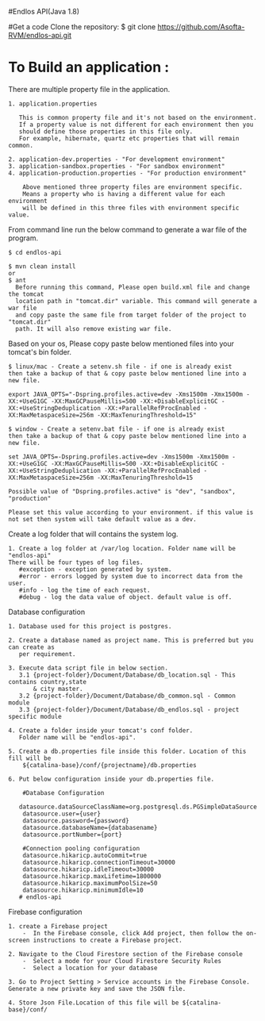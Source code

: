 #Endlos API(Java 1.8)


#Get a code
Clone the repository:
$ git clone https://github.com/Asofta-RVM/endlos-api.git

# To Build an application :

There are multiple property file in the application.

	1. application.properties
	
	   This is common property file and it's not based on the environment.
	   If a property value is not different for each environment then you
	   should define those properties in this file only. 
	   For example, hibernate, quartz etc properties that will remain common.
	   
	2. application-dev.properties - "For development environment"
	3. application-sandbox.properties - "For sandbox environment"
	4. application-production.properties - "For production environment"
	
		Above mentioned three property files are environment specific. 
		Means a property who is having a different value for each environment
		will be defined in this three files with environment specific value.



From command line run the below command to generate a war file of the program.

	$ cd endlos-api
	
	$ mvn clean install
	or 
	$ ant 
	  Before running this command, Please open build.xml file and change the tomcat 
	  location path in "tomcat.dir" variable. This command will generate a war file 
	  and copy paste the same file from target folder of the project to "tomcat.dir" 
	  path. It will also remove existing war file.


Based on your os, Please copy paste below mentioned files into your tomcat's bin folder. 

	$ linux/mac - Create a setenv.sh file - if one is already exist 
	then take a backup of that & copy paste below mentioned line into a new file.
	
	export JAVA_OPTS="-Dspring.profiles.active=dev -Xms1500m -Xmx1500m -XX:+UseG1GC -XX:MaxGCPauseMillis=500 -XX:+DisableExplicitGC -XX:+UseStringDeduplication -XX:+ParallelRefProcEnabled -XX:MaxMetaspaceSize=256m -XX:MaxTenuringThreshold=15" 
	
	$ window - Create a setenv.bat file - if one is already exist 
	then take a backup of that & copy paste below mentioned line into a new file. 
	
	set JAVA_OPTS=-Dspring.profiles.active=dev -Xms1500m -Xmx1500m -XX:+UseG1GC -XX:MaxGCPauseMillis=500 -XX:+DisableExplicitGC -XX:+UseStringDeduplication -XX:+ParallelRefProcEnabled -XX:MaxMetaspaceSize=256m -XX:MaxTenuringThreshold=15 
	
	Possible value of "Dspring.profiles.active" is "dev", "sandbox", "production"
	
	Please set this value according to your environment. if this value is not set then system will take default value as a dev.

Create a log folder that will contains the system log.
 
	1. Create a log folder at /var/log location. Folder name will be "endlos-api"
	There will be four types of log files.
	   #exception - exception generated by system. 
	   #error - errors logged by system due to incorrect data from the user.
	   #info - log the time of each request. 
	   #debug - log the data value of object. default value is off.
	   
Database configuration
 
	1. Database used for this project is postgres.
	
	2. Create a database named as project name. This is preferred but you can create as 
	   per requirement.
	  
	3. Execute data script file in below section. 
	   3.1 {project-folder}/Document/Database/db_location.sql - This contains country,state
	       & city master.
	   3.2 {project-folder}/Document/Database/db_common.sql - Common module 
	   3.3 {project-folder}/Document/Database/db_endlos.sql - project specific module
	   
    4. Create a folder inside your tomcat's conf folder.
       Folder name will be "endlos-api". 
       
    5. Create a db.properties file inside this folder. Location of this fill will be
    	${catalina-base}/conf/{projectname}/db.properties
    	
    6. Put below configuration inside your db.properties file.
    
    	#Database Configuration
    	
       datasource.dataSourceClassName=org.postgresql.ds.PGSimpleDataSource
		datasource.user={user}
		datasource.password={password}
		datasource.databaseName={databasename}
		datasource.portNumber={port}

		#Connection pooling configuration
		datasource.hikaricp.autoCommit=true
		datasource.hikaricp.connectionTimeout=30000
		datasource.hikaricp.idleTimeout=30000
		datasource.hikaricp.maxLifetime=1800000
		datasource.hikaricp.maximumPoolSize=50
		datasource.hikaricp.minimumIdle=10
       # endlos-api
       
Firebase configuration

	1. create a Firebase project
		-  In the Firebase console, click Add project, then follow the on-screen instructions to create a Firebase project.

	2. Navigate to the Cloud Firestore section of the Firebase console
		-  Select a mode for your Cloud Firestore Security Rules
		-  Select a location for your database

	3. Go to Project Setting > Service accounts in the Firebase Console. Generate a new private key and save the JSON file.

	4. Store Json File.Location of this file will be ${catalina-base}/conf/
